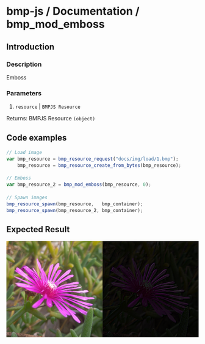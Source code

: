 # bmp-js / Documentation / bmp_mod_emboss
## Introduction

### Description

Emboss

### Parameters

1. `resource` | `BMPJS Resource`

Returns: BMPJS Resource `(object)`

## Code examples

```js
// Load image
var bmp_resource = bmp_resource_request("docs/img/load/1.bmp");
    bmp_resource = bmp_resource_create_from_bytes(bmp_resource);

// Emboss
var bmp_resource_2 = bmp_mod_emboss(bmp_resource, 0);

// Spawn images
bmp_resource_spawn(bmp_resource,   bmp_container);
bmp_resource_spawn(bmp_resource_2, bmp_container);
```

## Expected Result

![expected-result](./img/034.png)
